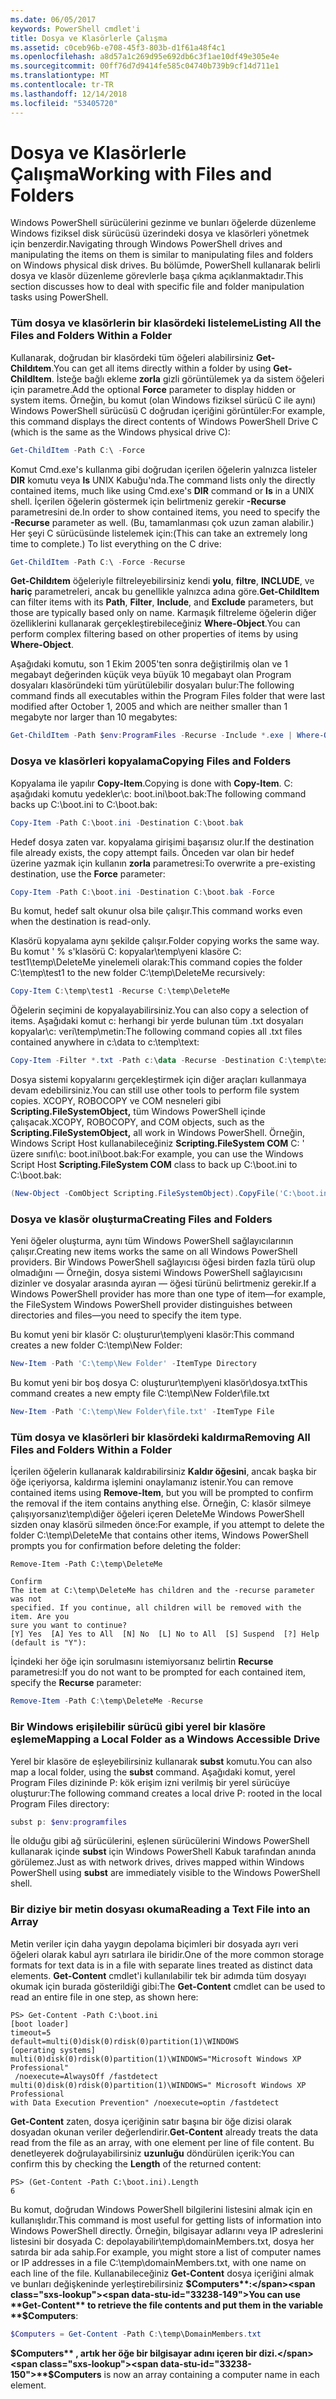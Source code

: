 ```yaml
---
ms.date: 06/05/2017
keywords: PowerShell cmdlet'i
title: Dosya ve Klasörlerle Çalışma
ms.assetid: c0ceb96b-e708-45f3-803b-d1f61a48f4c1
ms.openlocfilehash: a8d57a1c269d95e692db6c3f1ae10df49e305e4e
ms.sourcegitcommit: 00ff76d7d9414fe585c04740b739b9cf14d711e1
ms.translationtype: MT
ms.contentlocale: tr-TR
ms.lasthandoff: 12/14/2018
ms.locfileid: "53405720"
---
```

# <a name="working-with-files-and-folders"></a><span data-ttu-id="33238-103">Dosya ve Klasörlerle Çalışma</span><span class="sxs-lookup"><span data-stu-id="33238-103">Working with Files and Folders</span></span>

<span data-ttu-id="33238-104">Windows PowerShell sürücülerini gezinme ve bunları öğelerde düzenleme Windows fiziksel disk sürücüsü üzerindeki dosya ve klasörleri yönetmek için benzerdir.</span><span class="sxs-lookup"><span data-stu-id="33238-104">Navigating through Windows PowerShell drives and manipulating the items on them is similar to manipulating files and folders on Windows physical disk drives.</span></span> <span data-ttu-id="33238-105">Bu bölümde, PowerShell kullanarak belirli dosya ve klasör düzenleme görevlerle başa çıkma açıklanmaktadır.</span><span class="sxs-lookup"><span data-stu-id="33238-105">This section discusses how to deal with specific file and folder manipulation tasks using PowerShell.</span></span>

### <a name="listing-all-the-files-and-folders-within-a-folder"></a><span data-ttu-id="33238-106">Tüm dosya ve klasörlerin bir klasördeki listeleme</span><span class="sxs-lookup"><span data-stu-id="33238-106">Listing All the Files and Folders Within a Folder</span></span>

<span data-ttu-id="33238-107">Kullanarak, doğrudan bir klasördeki tüm öğeleri alabilirsiniz **Get-Childıtem**.</span><span class="sxs-lookup"><span data-stu-id="33238-107">You can get all items directly within a folder by using **Get-ChildItem**.</span></span> <span data-ttu-id="33238-108">İsteğe bağlı ekleme **zorla** gizli görüntülemek ya da sistem öğeleri için parametre.</span><span class="sxs-lookup"><span data-stu-id="33238-108">Add the optional **Force** parameter to display hidden or system items.</span></span> <span data-ttu-id="33238-109">Örneğin, bu komut (olan Windows fiziksel sürücü C ile aynı) Windows PowerShell sürücüsü C doğrudan içeriğini görüntüler:</span><span class="sxs-lookup"><span data-stu-id="33238-109">For example, this command displays the direct contents of Windows PowerShell Drive C (which is the same as the Windows physical drive C):</span></span>

```powershell
Get-ChildItem -Path C:\ -Force
```

<span data-ttu-id="33238-110">Komut Cmd.exe's kullanma gibi doğrudan içerilen öğelerin yalnızca listeler **DIR** komutu veya **ls** UNIX Kabuğu'nda.</span><span class="sxs-lookup"><span data-stu-id="33238-110">The command lists only the directly contained items, much like using Cmd.exe's **DIR** command or **ls** in a UNIX shell.</span></span> <span data-ttu-id="33238-111">İçerilen öğelerin göstermek için belirtmeniz gerekir **-Recurse** parametresini de.</span><span class="sxs-lookup"><span data-stu-id="33238-111">In order to show contained items, you need to specify the **-Recurse** parameter as well.</span></span> <span data-ttu-id="33238-112">(Bu, tamamlanması çok uzun zaman alabilir.) Her şeyi C sürücüsünde listelemek için:</span><span class="sxs-lookup"><span data-stu-id="33238-112">(This can take an extremely long time to complete.) To list everything on the C drive:</span></span>

```powershell
Get-ChildItem -Path C:\ -Force -Recurse
```

<span data-ttu-id="33238-113">**Get-Childıtem** öğeleriyle filtreleyebilirsiniz kendi **yolu**, **filtre**, **INCLUDE**, ve **hariç** parametreleri, ancak bu genellikle yalnızca adına göre.</span><span class="sxs-lookup"><span data-stu-id="33238-113">**Get-ChildItem** can filter items with its **Path**, **Filter**, **Include**, and **Exclude** parameters, but those are typically based only on name.</span></span> <span data-ttu-id="33238-114">Karmaşık filtreleme öğelerin diğer özelliklerini kullanarak gerçekleştirebileceğiniz **Where-Object**.</span><span class="sxs-lookup"><span data-stu-id="33238-114">You can perform complex filtering based on other properties of items by using **Where-Object**.</span></span>

<span data-ttu-id="33238-115">Aşağıdaki komutu, son 1 Ekim 2005'ten sonra değiştirilmiş olan ve 1 megabayt değerinden küçük veya büyük 10 megabayt olan Program dosyaları klasöründeki tüm yürütülebilir dosyaları bulur:</span><span class="sxs-lookup"><span data-stu-id="33238-115">The following command finds all executables within the Program Files folder that were last modified after October 1, 2005 and which are neither smaller than 1 megabyte nor larger than 10 megabytes:</span></span>

```powershell
Get-ChildItem -Path $env:ProgramFiles -Recurse -Include *.exe | Where-Object -FilterScript {($_.LastWriteTime -gt '2005-10-01') -and ($_.Length -ge 1mb) -and ($_.Length -le 10mb)}
```

### <a name="copying-files-and-folders"></a><span data-ttu-id="33238-116">Dosya ve klasörleri kopyalama</span><span class="sxs-lookup"><span data-stu-id="33238-116">Copying Files and Folders</span></span>

<span data-ttu-id="33238-117">Kopyalama ile yapılır **Copy-Item**.</span><span class="sxs-lookup"><span data-stu-id="33238-117">Copying is done with **Copy-Item**.</span></span> <span data-ttu-id="33238-118">C: aşağıdaki komutu yedekler\\c: boot.ini\\boot.bak:</span><span class="sxs-lookup"><span data-stu-id="33238-118">The following command backs up C:\\boot.ini to C:\\boot.bak:</span></span>

```powershell
Copy-Item -Path C:\boot.ini -Destination C:\boot.bak
```

<span data-ttu-id="33238-119">Hedef dosya zaten var. kopyalama girişimi başarısız olur.</span><span class="sxs-lookup"><span data-stu-id="33238-119">If the destination file already exists, the copy attempt fails.</span></span> <span data-ttu-id="33238-120">Önceden var olan bir hedef üzerine yazmak için kullanın **zorla** parametresi:</span><span class="sxs-lookup"><span data-stu-id="33238-120">To overwrite a pre-existing destination, use the **Force** parameter:</span></span>

```powershell
Copy-Item -Path C:\boot.ini -Destination C:\boot.bak -Force
```

<span data-ttu-id="33238-121">Bu komut, hedef salt okunur olsa bile çalışır.</span><span class="sxs-lookup"><span data-stu-id="33238-121">This command works even when the destination is read-only.</span></span>

<span data-ttu-id="33238-122">Klasörü kopyalama aynı şekilde çalışır.</span><span class="sxs-lookup"><span data-stu-id="33238-122">Folder copying works the same way.</span></span> <span data-ttu-id="33238-123">Bu komut ' % s'klasörü C: kopyalar\\temp\\yeni klasöre C: test1\\temp\\DeleteMe yinelemeli olarak:</span><span class="sxs-lookup"><span data-stu-id="33238-123">This command copies the folder C:\\temp\\test1 to the new folder C:\\temp\\DeleteMe recursively:</span></span>

```powershell
Copy-Item C:\temp\test1 -Recurse C:\temp\DeleteMe
```

<span data-ttu-id="33238-124">Öğelerin seçimini de kopyalayabilirsiniz.</span><span class="sxs-lookup"><span data-stu-id="33238-124">You can also copy a selection of items.</span></span> <span data-ttu-id="33238-125">Aşağıdaki komut c: herhangi bir yerde bulunan tüm .txt dosyaları kopyalar\\c: veri\\temp\\metin:</span><span class="sxs-lookup"><span data-stu-id="33238-125">The following command copies all .txt files contained anywhere in c:\\data to c:\\temp\\text:</span></span>

```powershell
Copy-Item -Filter *.txt -Path c:\data -Recurse -Destination C:\temp\text
```

<span data-ttu-id="33238-126">Dosya sistemi kopyalarını gerçekleştirmek için diğer araçları kullanmaya devam edebilirsiniz.</span><span class="sxs-lookup"><span data-stu-id="33238-126">You can still use other tools to perform file system copies.</span></span> <span data-ttu-id="33238-127">XCOPY, ROBOCOPY ve COM nesneleri gibi **Scripting.FileSystemObject,** tüm Windows PowerShell içinde çalışacak.</span><span class="sxs-lookup"><span data-stu-id="33238-127">XCOPY, ROBOCOPY, and COM objects, such as the **Scripting.FileSystemObject,** all work in Windows PowerShell.</span></span> <span data-ttu-id="33238-128">Örneğin, Windows Script Host kullanabileceğiniz **Scripting.FileSystem COM** C: ' üzere sınıfı\\c: boot.ini\\boot.bak:</span><span class="sxs-lookup"><span data-stu-id="33238-128">For example, you can use the Windows Script Host **Scripting.FileSystem COM** class to back up C:\\boot.ini to C:\\boot.bak:</span></span>

```powershell
(New-Object -ComObject Scripting.FileSystemObject).CopyFile('C:\boot.ini', 'C:\boot.bak')
```

### <a name="creating-files-and-folders"></a><span data-ttu-id="33238-129">Dosya ve klasör oluşturma</span><span class="sxs-lookup"><span data-stu-id="33238-129">Creating Files and Folders</span></span>

<span data-ttu-id="33238-130">Yeni öğeler oluşturma, aynı tüm Windows PowerShell sağlayıcılarının çalışır.</span><span class="sxs-lookup"><span data-stu-id="33238-130">Creating new items works the same on all Windows PowerShell providers.</span></span> <span data-ttu-id="33238-131">Bir Windows PowerShell sağlayıcısı öğesi birden fazla türü olup olmadığını — Örneğin, dosya sistemi Windows PowerShell sağlayıcısını dizinler ve dosyalar arasında ayıran — öğesi türünü belirtmeniz gerekir.</span><span class="sxs-lookup"><span data-stu-id="33238-131">If a Windows PowerShell provider has more than one type of item—for example, the FileSystem Windows PowerShell provider distinguishes between directories and files—you need to specify the item type.</span></span>

<span data-ttu-id="33238-132">Bu komut yeni bir klasör C: oluşturur\\temp\\yeni klasör:</span><span class="sxs-lookup"><span data-stu-id="33238-132">This command creates a new folder C:\\temp\\New Folder:</span></span>

```powershell
New-Item -Path 'C:\temp\New Folder' -ItemType Directory
```

<span data-ttu-id="33238-133">Bu komut yeni bir boş dosya C: oluşturur\\temp\\yeni klasör\\dosya.txt</span><span class="sxs-lookup"><span data-stu-id="33238-133">This command creates a new empty file C:\\temp\\New Folder\\file.txt</span></span>

```powershell
New-Item -Path 'C:\temp\New Folder\file.txt' -ItemType File
```

### <a name="removing-all-files-and-folders-within-a-folder"></a><span data-ttu-id="33238-134">Tüm dosya ve klasörleri bir klasördeki kaldırma</span><span class="sxs-lookup"><span data-stu-id="33238-134">Removing All Files and Folders Within a Folder</span></span>

<span data-ttu-id="33238-135">İçerilen öğelerin kullanarak kaldırabilirsiniz **Kaldır öğesini**, ancak başka bir öğe içeriyorsa, kaldırma işlemini onaylamanız istenir.</span><span class="sxs-lookup"><span data-stu-id="33238-135">You can remove contained items using **Remove-Item**, but you will be prompted to confirm the removal if the item contains anything else.</span></span> <span data-ttu-id="33238-136">Örneğin, C: klasör silmeye çalışıyorsanız\\temp\\diğer öğeleri içeren DeleteMe Windows PowerShell sizden onay klasörü silmeden önce:</span><span class="sxs-lookup"><span data-stu-id="33238-136">For example, if you attempt to delete the folder C:\\temp\\DeleteMe that contains other items, Windows PowerShell prompts you for confirmation before deleting the folder:</span></span>

```
Remove-Item -Path C:\temp\DeleteMe

Confirm
The item at C:\temp\DeleteMe has children and the -recurse parameter was not
specified. If you continue, all children will be removed with the item. Are you
sure you want to continue?
[Y] Yes  [A] Yes to All  [N] No  [L] No to All  [S] Suspend  [?] Help
(default is "Y"):
```

<span data-ttu-id="33238-137">İçindeki her öğe için sorulmasını istemiyorsanız belirtin **Recurse** parametresi:</span><span class="sxs-lookup"><span data-stu-id="33238-137">If you do not want to be prompted for each contained item, specify the **Recurse** parameter:</span></span>

```powershell
Remove-Item -Path C:\temp\DeleteMe -Recurse
```

### <a name="mapping-a-local-folder-as-a-windows-accessible-drive"></a><span data-ttu-id="33238-138">Bir Windows erişilebilir sürücü gibi yerel bir klasöre eşleme</span><span class="sxs-lookup"><span data-stu-id="33238-138">Mapping a Local Folder as a Windows Accessible Drive</span></span>

<span data-ttu-id="33238-139">Yerel bir klasöre de eşleyebilirsiniz kullanarak **subst** komutu.</span><span class="sxs-lookup"><span data-stu-id="33238-139">You can also map a local folder, using the **subst** command.</span></span> <span data-ttu-id="33238-140">Aşağıdaki komut, yerel Program Files dizininde P: kök erişim izni verilmiş bir yerel sürücüye oluşturur:</span><span class="sxs-lookup"><span data-stu-id="33238-140">The following command creates a local drive P: rooted in the local Program Files directory:</span></span>

```powershell
subst p: $env:programfiles
```

<span data-ttu-id="33238-141">İle olduğu gibi ağ sürücülerini, eşlenen sürücülerini Windows PowerShell kullanarak içinde **subst** için Windows PowerShell Kabuk tarafından anında görülemez.</span><span class="sxs-lookup"><span data-stu-id="33238-141">Just as with network drives, drives mapped within Windows PowerShell using **subst** are immediately visible to the Windows PowerShell shell.</span></span>

### <a name="reading-a-text-file-into-an-array"></a><span data-ttu-id="33238-142">Bir diziye bir metin dosyası okuma</span><span class="sxs-lookup"><span data-stu-id="33238-142">Reading a Text File into an Array</span></span>

<span data-ttu-id="33238-143">Metin veriler için daha yaygın depolama biçimleri bir dosyada ayrı veri öğeleri olarak kabul ayrı satırlara ile biridir.</span><span class="sxs-lookup"><span data-stu-id="33238-143">One of the more common storage formats for text data is in a file with separate lines treated as distinct data elements.</span></span> <span data-ttu-id="33238-144">**Get-Content** cmdlet'i kullanılabilir tek bir adımda tüm dosyayı okumak için burada gösterildiği gibi:</span><span class="sxs-lookup"><span data-stu-id="33238-144">The **Get-Content** cmdlet can be used to read an entire file in one step, as shown here:</span></span>

```
PS> Get-Content -Path C:\boot.ini
[boot loader]
timeout=5
default=multi(0)disk(0)rdisk(0)partition(1)\WINDOWS
[operating systems]
multi(0)disk(0)rdisk(0)partition(1)\WINDOWS="Microsoft Windows XP Professional"
 /noexecute=AlwaysOff /fastdetect
multi(0)disk(0)rdisk(0)partition(1)\WINDOWS=" Microsoft Windows XP Professional
with Data Execution Prevention" /noexecute=optin /fastdetect
```

<span data-ttu-id="33238-145">**Get-Content** zaten, dosya içeriğinin satır başına bir öğe dizisi olarak dosyadan okunan veriler değerlendirir.</span><span class="sxs-lookup"><span data-stu-id="33238-145">**Get-Content** already treats the data read from the file as an array, with one element per line of file content.</span></span> <span data-ttu-id="33238-146">Bu denetleyerek doğrulayabilirsiniz **uzunluğu** döndürülen içerik:</span><span class="sxs-lookup"><span data-stu-id="33238-146">You can confirm this by checking the **Length** of the returned content:</span></span>

```
PS> (Get-Content -Path C:\boot.ini).Length
6
```

<span data-ttu-id="33238-147">Bu komut, doğrudan Windows PowerShell bilgilerini listesini almak için en kullanışlıdır.</span><span class="sxs-lookup"><span data-stu-id="33238-147">This command is most useful for getting lists of information into Windows PowerShell directly.</span></span> <span data-ttu-id="33238-148">Örneğin, bilgisayar adlarını veya IP adreslerini listesini bir dosyada C: depolayabilir\\temp\\domainMembers.txt, dosya her satırda bir ada sahip.</span><span class="sxs-lookup"><span data-stu-id="33238-148">For example, you might store a list of computer names or IP addresses in a file C:\\temp\\domainMembers.txt, with one name on each line of the file.</span></span> <span data-ttu-id="33238-149">Kullanabileceğiniz **Get-Content** dosya içeriğini almak ve bunları değişkeninde yerleştirebilirsiniz **$Computers**:</span><span class="sxs-lookup"><span data-stu-id="33238-149">You can use **Get-Content** to retrieve the file contents and put them in the variable **$Computers**:</span></span>

```powershell
$Computers = Get-Content -Path C:\temp\DomainMembers.txt
```

<span data-ttu-id="33238-150">**$Computers** , artık her öğe bir bilgisayar adını içeren bir dizi.</span><span class="sxs-lookup"><span data-stu-id="33238-150">**$Computers** is now an array containing a computer name in each element.</span></span>
